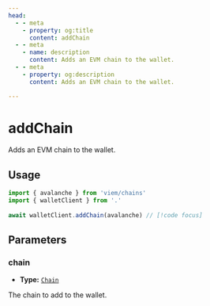```yaml
---
head:
  - - meta
    - property: og:title
      content: addChain
  - - meta
    - name: description
      content: Adds an EVM chain to the wallet.
  - - meta
    - property: og:description
      content: Adds an EVM chain to the wallet.

---
```


# addChain

Adds an EVM chain to the wallet.

## Usage

```ts
import { avalanche } from 'viem/chains'
import { walletClient } from '.'
 
await walletClient.addChain(avalanche) // [!code focus]
```

## Parameters

### chain

- **Type:** [`Chain`](/docs/glossary/types#TODO)

The chain to add to the wallet.

